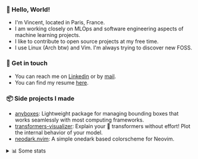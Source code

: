 ### 👋 Hello, World!

- I'm Vincent, located in Paris, France.
- I am working closely on MLOps and software engineering aspects of machine learning projects.
- I like to contribute to open source projects at my free time.
- I use Linux (Arch btw) and Vim. I'm always trying to discover new FOSS.

### 🔗 Get in touch

- You can reach me on [Linkedin](https://www.linkedin.com/in/vincent-duchauffour-3a9641155/) or by [mail](mailto:vincent.duchauffour@proton.me).
- You can find my resume [here](https://raw.githubusercontent.com/VDuchauffour/resume/main/resume.pdf).

### 📦 Side projects I made

- [anyboxes](https://github.com/VDuchauffour/anyboxes): Lightweight package for managing bounding boxes that works seamlessly with most computing frameworks.
- [transformers-visualizer](https://github.com/VDuchauffour/transformers-visualizer): Explain your 🤗 transformers without effort! Plot the internal behavior of your model. 
- [neodark.nvim](https://github.com/VDuchauffour/neodark.nvim): A simple onedark based colorscheme for Neovim.

<details><summary>📊 Some stats</summary>  
  
<p align="center">
  <img alt="VDuchauffour's github stats" src="https://github-readme-stats.vercel.app/api?username=VDuchauffour&include_all_commits=true&show_icons=true&theme=react"/>
  <br />
  <img alt="VDuchauffour's streak stats" src="https://streak-stats.demolab.com?user=VDuchauffour&theme=react"/>
  <br />
  <img alt="VDuchauffour's language stats" src="https://github-readme-stats.vercel.app/api/top-langs/?username=VDuchauffour&count_private=true&include_all_commits=true&show_icons=true&layout=compact&theme=react"/>
  <!--   <br />
  <img alt="VDuchauffour's Wakatime stats" src="https://github-readme-stats.vercel.app/api/wakatime?username=VDuchauffour&theme=react"/> -->
</p>

#### 🧭 Wakatime stats
<!--START_SECTION:waka-->
![Code Time](http://img.shields.io/badge/Code%20Time-1%2C120%20hrs%2018%20mins-blue)

![Lines of code](https://img.shields.io/badge/From%20Hello%20World%20I%27ve%20Written-2.0%20million%20lines%20of%20code-blue)

**🐱 My GitHub Data** 

> 📦 981.7 kB Used in GitHub's Storage 
 > 
> 🏆 1,727 Contributions in the Year 2023
 > 
> 🚫 Not Opted to Hire
 > 
> 📜 9 Public Repositories 
 > 
> 🔑 2 Private Repositories 
 > 
**I'm a Night 🦉** 

```text
🌞 Morning                47 commits          █░░░░░░░░░░░░░░░░░░░░░░░░   04.12 % 
🌆 Daytime                332 commits         ███████░░░░░░░░░░░░░░░░░░   29.12 % 
🌃 Evening                393 commits         █████████░░░░░░░░░░░░░░░░   34.47 % 
🌙 Night                  368 commits         ████████░░░░░░░░░░░░░░░░░   32.28 % 
```
📅 **I'm Most Productive on Sunday** 

```text
Monday                   187 commits         ████░░░░░░░░░░░░░░░░░░░░░   16.40 % 
Tuesday                  74 commits          ██░░░░░░░░░░░░░░░░░░░░░░░   06.49 % 
Wednesday                226 commits         █████░░░░░░░░░░░░░░░░░░░░   19.82 % 
Thursday                 169 commits         ████░░░░░░░░░░░░░░░░░░░░░   14.82 % 
Friday                   119 commits         ███░░░░░░░░░░░░░░░░░░░░░░   10.44 % 
Saturday                 49 commits          █░░░░░░░░░░░░░░░░░░░░░░░░   04.30 % 
Sunday                   316 commits         ███████░░░░░░░░░░░░░░░░░░   27.72 % 
```


📊 **This Week I Spent My Time On** 

```text
💬 Programming Languages: 
Python                   36 hrs 13 mins      █████████████████████░░░░   83.01 % 
XML                      1 hr 45 mins        █░░░░░░░░░░░░░░░░░░░░░░░░   04.02 % 
YAML                     1 hr 29 mins        █░░░░░░░░░░░░░░░░░░░░░░░░   03.42 % 
Bash                     45 mins             ░░░░░░░░░░░░░░░░░░░░░░░░░   01.73 % 
Ezhil                    42 mins             ░░░░░░░░░░░░░░░░░░░░░░░░░   01.63 % 
```


 Last Updated on 19/10/2023 00:35:23 UTC
<!--END_SECTION:waka-->
</details>

